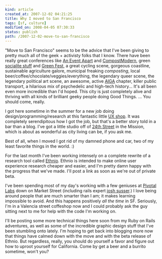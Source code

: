 ```yaml
--- 
kind: article
created_at: 2007-12-02 04:21:25
title: Why I moved to San Francisco
tags: [sf, culture]
modified_on: 2008-04-05 07:30:33
status: publish 
path: /2007-12-02-move-to-san-francisco
---
```


"Move to San Francisco" seems to be the advice that I've been giving to pretty much all of the geek + activisty folks that I know. There have been really great conferences like <a href="http://www.aneventapart.com/">An Event Apart</a> and <a href="http://compostmodern.org/">CompostModern</a>, green <a href="http://greendrinks.org/">socialite stuff</a> and <a href="http://www.greenfestivals.org/">Green Fest</a>, a great cycling scene, gorgeous coastline, sustainable agriculture galore, municipal freaking <em>composting</em>, local beer/coffee/chocolate/veggies/everything, the legendary queer scene, the legendary political art scene, an awesome, active <a href="http://www.aiga.org/">AIGA</a> chapter, killer public transport, a hilarious mix of psychedelic and high-tech history... It's all been even more incredible than I'd hoped. This city is just completely alive and thriving with all kinds of brilliant geeky people doing Good Things. ... You should come, really. 

I got here sometime in the summer for a new job doing design/programming/research at this fantastic little <a href="http://www.boltpeters.com/">UX shop</a>. It was completely serendipitous how I got the job, but that's a better story told in a bar than a blog. I've got a little studio off of <a href="http://www.sfgate.com/traveler/guide/sf/neighborhoods/mission_24th.shtml">24th Street</a> in the Mission, which is about as wonderful as city living can be, if you ask me.

Best of all, when I moved I got rid of my damned phone and car, two of my least favorite things in the world. :) 

For the last month I've been working intensely on a complete rewrite of a research tool called <a href="http://ethnio.com">Ethnio</a>. Ethnio is intended to make online user experience research cheaper and easier, and I'm pretty damn happy with the progress that we've made. I'll post a link as soon as we're out of private beta. 

I've been spending most of my day's working with a few geniuses at <a href="http://pivotallabs.com/">Pivotal Labs</a> down on Market Street (including rails expert <a href="http://blog.hasmanythrough.com/">josh susser</a>.) I love being around people that are much smarter than I am; it makes learning impossible to avoid. And this happens positively <em>all the time</em> in SF. Seriously, I'm in a Valencia street coffeshop now and I could probably ask the guy sitting next to me for help with the code I'm working on.

I'll be posting some more technical things here soon from my Ruby on Rails adventures, as well as some of the incredible graphic design stuff that I've been stumbling onto lately. I'm hoping to get back into blogging more now that things have calmed down with the move and with the beta release of Ethnio. But regardless, really, you should do yourself a favor and figure out how to uproot yourself for California. Come by get a beer and a burrito sometime, won't you?